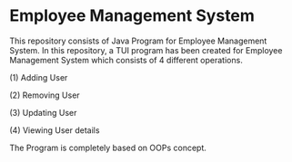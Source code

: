 # Employee Management System

This repository consists of Java Program for Employee Management System. In this repository, a TUI program has been created for Employee Management System which consists of 4 different operations.

(1) Adding User

(2) Removing User

(3) Updating User

(4) Viewing User details

The Program is completely based on OOPs concept.
